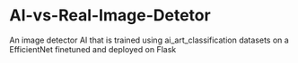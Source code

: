 # AI-vs-Real-Image-Detetor
An image detector AI that is trained using ai_art_classification datasets on a EfficientNet finetuned and deployed on Flask
